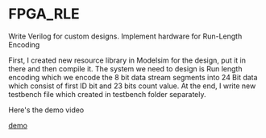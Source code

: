 # FPGA_RLE
Write Verilog for custom designs. Implement hardware for Run-Length Encoding

First, I created new resource library in Modelsim for the design, put it in there and then compile it. The system we need to design is Run length encoding which we encode the 8 bit data stream segments into 24 Bit data which consist of first ID bit and 23 bits count value. At the end, I write new testbench file which created in testbench folder separately.

Here's the demo video

[demo](https://drive.google.com/file/d/1DqJiUkcRRCtwGYN9qnpqVGXkf8EGcgDq/view?usp=sharing)
